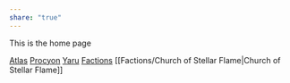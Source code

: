 ```yaml
---
share: "true"
---
```

This is the home page

[Atlas](Atlas/Atlas.md)
[Procyon](Atlas/Procyon/Procyon.md)
[Yaru](Factions/Yaru.md)
[Factions](Factions/Factions.md)
[[Factions/Church of Stellar Flame|Church of Stellar Flame]]
